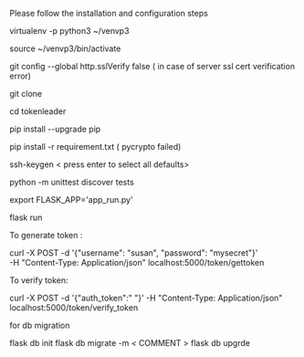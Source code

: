 Please follow the installation and configuration steps

virtualenv -p python3 ~/venvp3

source ~/venvp3/bin/activate

git config --global http.sslVerify false ( in case of server ssl cert verification error)

git clone <your project>

cd tokenleader

pip install --upgrade pip

pip install -r requirement.txt ( pycrypto failed)

ssh-keygen < press enter to select all defaults>

python -m unittest discover tests

export FLASK_APP='app_run.py'

flask run


To generate token :

curl -X POST -d '{"username": "susan", "password": "mysecret"}'  \
-H "Content-Type: Application/json"  localhost:5000/token/gettoken

To verify token:

curl -X POST -d '{"auth_token":"<paste the token here> "}'  -H "Content-Type: Application/json"  localhost:5000/token/verify_token


for db migration 

flask db init 
flask db migrate -m < COMMENT >
flask db upgrde 